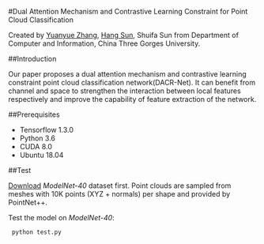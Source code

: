 #Dual Attention Mechanism and Contrastive Learning Constraint for Point Cloud Classification

Created by [Yuanyue Zhang](https://github.com/yy-zhang832), [Hang Sun](https://github.com/sunhang1986), Shuifa Sun from Department of Computer and Information, China Three Gorges University.

##Introduction

Our paper proposes a dual attention mechanism and contrastive learning constraint point cloud classification network(DACR-Net). It can benefit from channel and space to strengthen the interaction between local features respectively and improve the capability of feature extraction of the network.

##Prerequisites

+ Tensorflow 1.3.0
+ Python 3.6
+ CUDA 8.0
+ Ubuntu 18.04

##Test

[Download](https://1drv.ms/u/s!ApbTjxa06z9CgQfKl99yUDHL_wHs) *ModelNet-40* dataset first. Point clouds are sampled from meshes with 10K points (XYZ + normals) per shape and provided by PointNet++.

Test the model on *ModelNet-40*:

` python test.py` 



